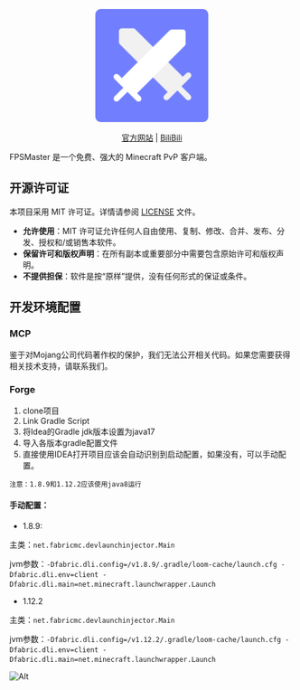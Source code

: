 <div align="center">
<p>
    <img width="200" src="/pictures/logo.png">
</p>

[官方网站](https://fpsmaster.top) |
[BiliBili](https://space.bilibili.com/628246693)
</div>

FPSMaster 是一个免费、强大的 Minecraft PvP 客户端。

## 开源许可证
本项目采用 MIT 许可证。详情请参阅 [LICENSE](LICENSE) 文件。

- **允许使用**：MIT 许可证允许任何人自由使用、复制、修改、合并、发布、分发、授权和/或销售本软件。
- **保留许可和版权声明**：在所有副本或重要部分中需要包含原始许可和版权声明。
- **不提供担保**：软件是按“原样”提供，没有任何形式的保证或条件。

## 开发环境配置

### MCP
鉴于对Mojang公司代码著作权的保护，我们无法公开相关代码。如果您需要获得相关技术支持，请联系我们。

### Forge
1. clone项目
2. Link Gradle Script
3. 将Idea的Gradle jdk版本设置为java17
4. 导入各版本gradle配置文件
5. 直接使用IDEA打开项目应该会自动识别到启动配置，如果没有，可以手动配置。

`注意：1.8.9和1.12.2应该使用java8运行`


#### 手动配置：

- 1.8.9:

主类：`net.fabricmc.devlaunchinjector.Main`

jvm参数：`-Dfabric.dli.config=/v1.8.9/.gradle/loom-cache/launch.cfg -Dfabric.dli.env=client -Dfabric.dli.main=net.minecraft.launchwrapper.Launch`

- 1.12.2

主类：`net.fabricmc.devlaunchinjector.Main`

jvm参数：`-Dfabric.dli.config=/v1.12.2/.gradle/loom-cache/launch.cfg -Dfabric.dli.env=client -Dfabric.dli.main=net.minecraft.launchwrapper.Launch`

![Alt](https://repobeats.axiom.co/api/embed/e686f6313e4406de4286bf27e0db4a2bf5a31b7f.svg "Repobeats analytics image")